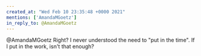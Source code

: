 ```yaml
---
created_at: "Wed Feb 10 23:35:48 +0000 2021"
mentions: ['AmandaMGoetz']
in_reply_to: @AmandaMGoetz
---
```


@AmandaMGoetz Right? I never understood the need to "put in the time". If I put in the work, isn't that enough?